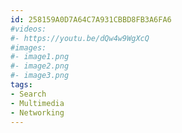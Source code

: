 ```yaml
---
id: 258159A0D7A64C7A931CBBD8FB3A6FA6
#videos:
#- https://youtu.be/dQw4w9WgXcQ
#images:
#- image1.png
#- image2.png
#- image3.png
tags:
- Search
- Multimedia
- Networking
---
```

